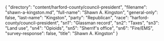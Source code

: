 {
  "directory": "content/harford-county/council-president",
  "filename": "shawn-a-kingston.md",
  "full-name": "Shawn A. Kingston",
  "general-only": false,
  "last-name": "Kingston",
  "party": "Republican",
  "race": "harford-county/council-president",
  "sn1": "Glassman record",
  "sn2": "Taxes",
  "sn3": "Land use",
  "sn4": "Opioids",
  "sn5": "Sherrif's office",
  "sn6": "Fire/EMS",
  "survey-response": false,
  "title": "Shawn A. Kingston"
}
